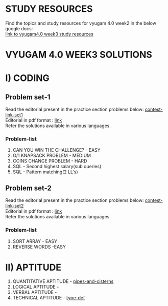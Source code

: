 # STUDY RESOURCES

Find the topics and study resources for vyugam 4.0 week2 in the below google docs: <br>
[link to vyugam4.0 week3 study resources](https://docs.google.com/document/d/1cXyKJtGKdDmwfKrr_R2d-4zmJzJpjas5XDNcwJTaQsg/edit?usp=sharing)

# VYUGAM 4.0 WEEK3 SOLUTIONS

# I) CODING

## Problem set-1
Read the editorial present in the practice section problems below:
[contest-link-set1](https://www.hackerearth.com/challenges/college/coimbatore-institute-of-technology-cit-test-draft-2-3/)
<br>
Editorial in pdf format : [link](https://drive.google.com/file/d/1FEUymSVvGWYh2dTjNYZiU2g95UTWZ-ER/view?usp=sharing)
<br>
Refer the solutions available in various languages.
<br>

### Problem-list

1. CAN YOU WIN THE CHALLENGE? - EASY
2. O/1 KNAPSACK PROBLEM - MEDIUM
3. COINS CHANGE PROBLEM - HARD
4. SQL - Second highest salary(sub queries)
5. SQL - Pattern matching(2 LL's)

## Problem set-2
Read the editorial present in the practice section problems below:
[contest-link-set2](https://www.hackerearth.com/challenges/college/coimbatore-institute-of-technology-cit-test-draft-2-2/)
<br>
Editorial in pdf format : [link](https://drive.google.com/file/d/1JZn2QGlrdGjtiXXPduhf3unytf_3MsBn/view?usp=sharing)
<br>
Refer the solutions available in various languages.
<br>

### Problem-list

1. SORT ARRAY - EASY
2. REVERSE WORDS -EASY

# II) APTITUDE

1. QUANTITATIVE APTITUDE - [pipes-and-cisterns](https://drive.google.com/file/d/1dGe-4980NrJn71JqojPOY99BsmP4rPYH/view?usp=sharing)
2. LOGICAL APTITUDE - []()
3. VERBAL APTITUDE - []()
4. TECHNICAL APTITUDE - [type-def](https://drive.google.com/file/d/1x6h6Z4juTvC74XIi7ixXLeuWJhUwYB-U/view?usp=sharing)
